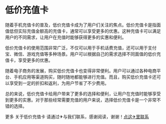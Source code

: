 # 低价充值卡

随着手机充值卡的普及，低价充值卡成为了用户们关注的焦点。低价充值卡是指面值低但实际充值金额高的充值卡，通常可以享受更多的优惠。这种充值卡可以满足用户的不同需求，让用户在充值时能够获得更多的实惠和便利。

低价充值卡的使用范围非常广泛，不仅可以用于手机话费充值，还可以用于支付宝、微信、游戏充值等多种场景。用户可以根据自己的需求选择不同面值的低价充值卡，享受更多的优惠。

随着电子商务的发展，购买低价充值卡也变得非常便利。用户可以通过各种电商平台、手机应用等渠道购买，随时随地都能够进行充值。而且，购买低价充值卡还可以享受到一定的折扣和返利，为用户节省了不少费用。

总的来说，低价充值卡给用户带来了更多的选择和便利，让用户在充值时能够享受到更多的实惠。对于那些经常需要充值的用户来说，选择低价充值卡是一个非常不错的选择。

更多 关于低价充值卡 请通过✈与我们联系，感谢阅读，谢谢！[点这✈里联系](https://gg.k02.cc)